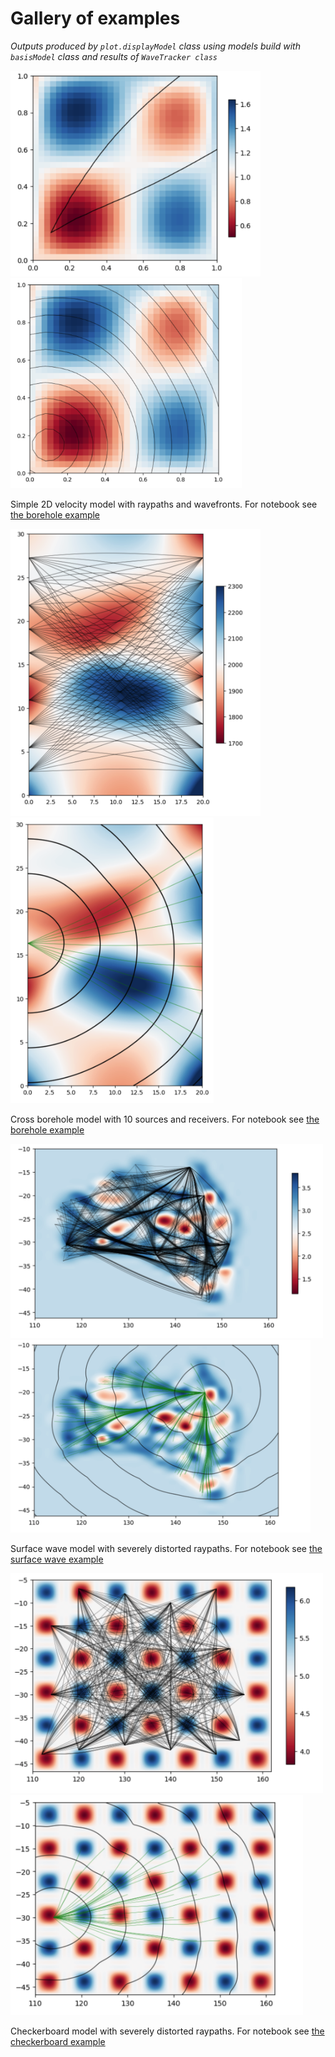 # Gallery of examples


_Outputs produced by `plot.displayModel` class using models build with` basisModel` class and results of `WaveTracker class`_

<img src="images/simple_raypaths.png" alt="raypaths" width="400"/> <img src="images/simple_wavefronts.png" alt="wavefronts" width="370"/>

Simple 2D velocity model with raypaths and wavefronts. For notebook see
[the borehole example](../examples/FMM_demo_borehole.ipynb)

<img src="images/borehole2_raypaths.png" alt="100 raypaths" width="400"/> <img src="images/borehole2_wavefronts.png" alt="wavefronts for a single source" width="325"/>

Cross borehole model with 10 sources and receivers. For notebook see
[the borehole example](../examples/FMM_demo_borehole.ipynb)


<img src="images/surfacewave_raypaths.png" alt="Distorted raypaths" width="500"/><img src="images/surfacewave_rays_wavefronts.png" alt="wavefronts for a single source" width="480"/>

Surface wave model with severely distorted raypaths.
For notebook see [the surface wave example](../examples/FMM_demo%20Surface%20Wave.ipynb)


<img src="images/checkerboard_raypaths.png" alt="Distorted raypaths" width="500"/><img src="images/checkerboard_rays_wavefronts.png" alt="wavefronts for a single source" width="468"/>

Checkerboard model with severely distorted raypaths.
For notebook see [the checkerboard example](../examples/FMM_demo%20checkerboard.ipynb)
